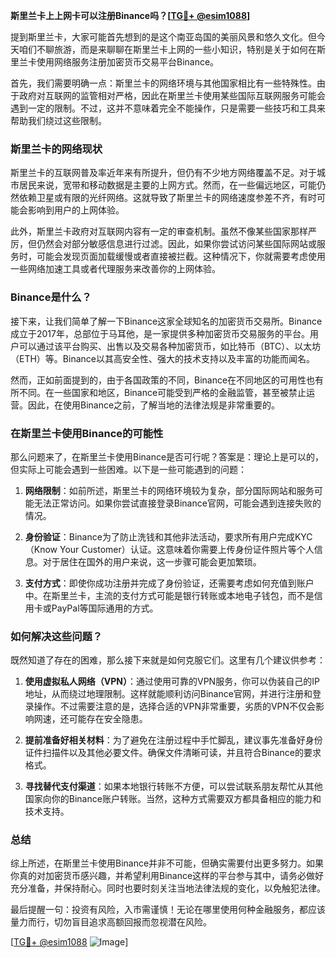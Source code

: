 **斯里兰卡上上网卡可以注册Binance吗？[[TG💪+ @esim1088](https://t.me/s/esim1088)]**

提到斯里兰卡，大家可能首先想到的是这个南亚岛国的美丽风景和悠久文化。但今天咱们不聊旅游，而是来聊聊在斯里兰卡上网的一些小知识，特别是关于如何在斯里兰卡使用网络服务注册加密货币交易平台Binance。

首先，我们需要明确一点：斯里兰卡的网络环境与其他国家相比有一些特殊性。由于政府对互联网的监管相对严格，因此在斯里兰卡使用某些国际互联网服务可能会遇到一定的限制。不过，这并不意味着完全不能操作，只是需要一些技巧和工具来帮助我们绕过这些限制。

### 斯里兰卡的网络现状

斯里兰卡的互联网普及率近年来有所提升，但仍有不少地方网络覆盖不足。对于城市居民来说，宽带和移动数据是主要的上网方式。然而，在一些偏远地区，可能仍然依赖卫星或有限的光纤网络。这就导致了斯里兰卡的网络速度参差不齐，有时可能会影响到用户的上网体验。

此外，斯里兰卡政府对互联网内容有一定的审查机制。虽然不像某些国家那样严厉，但仍然会对部分敏感信息进行过滤。因此，如果你尝试访问某些国际网站或服务时，可能会发现页面加载缓慢或者直接被拦截。这种情况下，你就需要考虑使用一些网络加速工具或者代理服务来改善你的上网体验。

### Binance是什么？

接下来，让我们简单了解一下Binance这家全球知名的加密货币交易所。Binance成立于2017年，总部位于马耳他，是一家提供多种加密货币交易服务的平台。用户可以通过该平台购买、出售以及交易各种加密货币，如比特币（BTC）、以太坊（ETH）等。Binance以其高安全性、强大的技术支持以及丰富的功能而闻名。

然而，正如前面提到的，由于各国政策的不同，Binance在不同地区的可用性也有所不同。在一些国家和地区，Binance可能受到严格的金融监管，甚至被禁止运营。因此，在使用Binance之前，了解当地的法律法规是非常重要的。

### 在斯里兰卡使用Binance的可能性

那么问题来了，在斯里兰卡使用Binance是否可行呢？答案是：理论上是可以的，但实际上可能会遇到一些困难。以下是一些可能遇到的问题：

1. **网络限制**：如前所述，斯里兰卡的网络环境较为复杂，部分国际网站和服务可能无法正常访问。如果你尝试直接登录Binance官网，可能会遇到连接失败的情况。
   
2. **身份验证**：Binance为了防止洗钱和其他非法活动，要求所有用户完成KYC（Know Your Customer）认证。这意味着你需要上传身份证件照片等个人信息。对于居住在国外的用户来说，这一步骤可能会更加繁琐。

3. **支付方式**：即使你成功注册并完成了身份验证，还需要考虑如何充值到账户中。在斯里兰卡，主流的支付方式可能是银行转账或本地电子钱包，而不是信用卡或PayPal等国际通用的方式。

### 如何解决这些问题？

既然知道了存在的困难，那么接下来就是如何克服它们。这里有几个建议供参考：

1. **使用虚拟私人网络（VPN）**：通过使用可靠的VPN服务，你可以伪装自己的IP地址，从而绕过地理限制。这样就能顺利访问Binance官网，并进行注册和登录操作。不过需要注意的是，选择合适的VPN非常重要，劣质的VPN不仅会影响网速，还可能存在安全隐患。

2. **提前准备好相关材料**：为了避免在注册过程中手忙脚乱，建议事先准备好身份证件扫描件以及其他必要文件。确保文件清晰可读，并且符合Binance的要求格式。

3. **寻找替代支付渠道**：如果本地银行转账不方便，可以尝试联系朋友帮忙从其他国家向你的Binance账户转账。当然，这种方式需要双方都具备相应的能力和技术支持。

### 总结

综上所述，在斯里兰卡使用Binance并非不可能，但确实需要付出更多努力。如果你真的对加密货币感兴趣，并希望利用Binance这样的平台参与其中，请务必做好充分准备，并保持耐心。同时也要时刻关注当地法律法规的变化，以免触犯法律。

最后提醒一句：投资有风险，入市需谨慎！无论在哪里使用何种金融服务，都应该量力而行，切勿盲目追求高额回报而忽视潜在风险。

[[TG💪+ @esim1088](https://t.me/s/esim1088) ![Image](https://i.postimg.cc/4NQfJmqS/Snipaste-2025-05-13-00-14-12.png)]